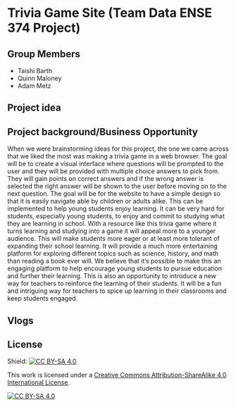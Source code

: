 # Trivia Game Site (Team Data ENSE 374 Project)

## Group Members

- Taishi Barth
- Quinn Maloney
- Adam Metz

## Project idea

## Project background/Business Opportunity
When we were brainstorming ideas for this project, the one we came across that we liked the most was making a trivia game in a web browser. The goal will be to create a visual interface where questions will be prompted to the user and they will be provided with multiple choice answers to pick from. They will gain points on correct answers and if the wrong answer is selected the right answer will be shown to the user before moving on to the next question. The goal will be for the website to have a simple design so that it is easily navigate able by children or adults alike. This can be implemented to help young students enjoy learning. It can be very hard for students, especially young students, to enjoy and commit to studying what they are learning in school. With a resource like this trivia game where it turns learning and studying into a game it will appeal more to a younger audience. This will make students more eager or at least more tolerant of expanding their school learning. It will provide a much more entertaining platform for exploring different topics such as science, history, and math than reading a book ever will. We believe that it’s possible to make this an engaging platform to help encourage young students to pursue education and further their learning. This is also an opportunity to introduce a new way for teachers to reinforce the learning of their students. It will be a fun and intriguing way for teachers to spice up learning in their classrooms and keep students engaged.

## Vlogs

## License

Shield: [![CC BY-SA 4.0][cc-by-sa-shield]][cc-by-sa]

This work is licensed under a
[Creative Commons Attribution-ShareAlike 4.0 International License][cc-by-sa].

[![CC BY-SA 4.0][cc-by-sa-image]][cc-by-sa]

[cc-by-sa]: http://creativecommons.org/licenses/by-sa/4.0/
[cc-by-sa-image]: https://licensebuttons.net/l/by-sa/4.0/88x31.png
[cc-by-sa-shield]: https://img.shields.io/badge/License-CC%20BY--SA%204.0-lightgrey.svg

